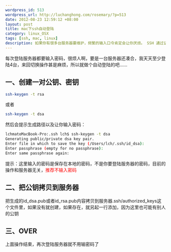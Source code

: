 ```yaml
--- 
wordpress_id: 513
wordpress_url: http://luchanghong.com/rosemary/?p=513
date: 2012-08-23 12:59:12 +08:00
layout: post
title: mac下ssh自动登陆
category: linux_OSX
tags: [ssh, mac, linux]
description: 如果你有很多台服务器要维护，频繁的输入口令肯定会让你厌烦。 SSH 通过证书（公钥、密钥对）来登陆服务器为我们 解决了这个问题，不用每次都输入那些复杂而且看不见的密码了。
---
```

每次登陆服务器都要输入密码，很烦人啊，要是一台服务器还凑合，我天天至少登陆4台，来回切换操作甚是麻烦，所以就做个自动登陆的吧……

## 一、创建一对公钥、密钥

```bash
ssh-keygen -t rsa
```
或者

```bash
ssh-keygen -t dsa
```

然后会提示生成路径以及让你输入密码：

```bash
lchmatoMacBook-Pro:.ssh lch$ ssh-keygen -t dsa
Generating public/private dsa key pair.
Enter file in which to save the key (/Users/lch/.ssh/id_dsa):
Enter passphrase (empty for no passphrase):
Enter same passphrase again:
```

提示：这里输入的密码是保存在本地的密码，不是你要登陆服务器的密码，目前的操作和服务器无关，<span style="color: #ff0000;">推荐不输入密码</span>

## 二、把公钥拷贝到服务器

把生成的id_dsa.pub或者id_rsa.pub内容拷贝到服务器.ssh/authorized_keys这个文件里，如果没有就创建，如果存在，就另起一行添加，因为这里也可能有别人的公钥

## 三、OVER

上面操作结束，再次登陆服务器就不用输密码了
